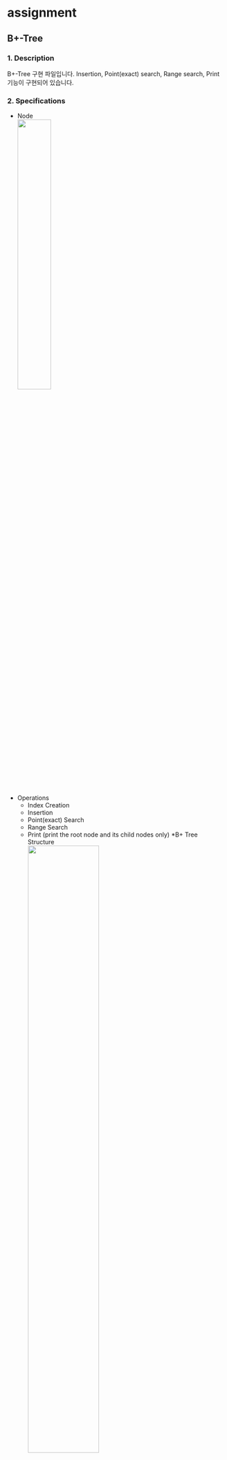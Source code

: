 # assignment

## B+-Tree 
### 1. Description
B+-Tree 구현 파일입니다. Insertion, Point(exact) search, Range search, Print 기능이 구현되어 있습니다.
### 2. Specifications
* Node<br>
<img width="40%" src="https://user-images.githubusercontent.com/49097337/138549031-57f34c86-7205-4bbd-8c08-f1c44c4d6619.jpg"></img>
* Operations
  * Index Creation
  * Insertion
  * Point(exact) Search
  * Range Search
  * Print (print the root node and its child nodes only)
*B+ Tree Structure <br>
<img width="60%" src="https://user-images.githubusercontent.com/49097337/138550116-ae572687-4daf-46d0-b723-adf60680cedd.jpg"></img>
### 3. Command Interface
1) Index Creation   
   btree.exe c [btree binary file] [block_size]<br><br>
2) Insertion   
   btree.exe i [btree binary file] [records data text file]<br><br>
3) Point(exact) Search   
   btree.exe s [btree binary file] [input text file] [output text file]<br><br>
4) Range Search   
   btree.exe r [btree binary file] [input text file] [output text file]<br><br>
5) Print   
   btree.exe p [btree binary file] [output text file]<br><br>
   
### 4. About My Implementation
1) index creation <br>
ios::out 모드로 file을 다시 열어 초기화 시켜주고 header를 write해주었습니다.<br><br>
2) Insertion <br>
insert 함수 실행하여 key가 insert될 Block Id를 찾아 insertLeafNode 함수에 key, ID, 찾은 Block ID를 넘겨줍니다. <br>
leaf node가 full이 아니라면 insert 후 sorting합니다. <br>
full이라면 split하여 2개의 block에 나눠 넣어줍니다. full인 상태에서 insert를 했기 때문에, 기존에 있던 leaf node의 parentBlock을 찾아 insertNonLeafNode 함수에 기존 leaf node에 있던 (B+1)개의 entry 중 [(B + 1) / 2]번째의 key값과 새로운 Block ID, parentBlock ID를 넘겨줍니다.<br> 
non leaf node인 parentBlock이 full이 아니라면 바로 insert를 합니다.<br>
full이라면 split을 하여 2개의 block에 [(B + 1) / 2]번째의 key값을 제외한 나머지를 insert해줍니다. <br>
이후 현재 Block이 만약 root였다면, 새로운 root Block이 될 Block을 생성하여 [(B + 1) / 2]번째의 key값과, 기존에 있던 Block과 처음 새로 만들었던 Block의 pointer(Block ID)들을 저장하고 header 부분에서 rootBid와 depth를 update해줍니다. <br> root가 아니였다면, 다시 parentBlock을 찾아 재귀적으로 [(B+1) / 2]번째의 key값과 full일 때 새로 만들어준 Block의 ID와 방금 찾은 parentBlock ID로 insertNonLeafNode 함수를 실행합니다. <br>

3) Point(exact) search <br>
rootBlock에서 시작하여 찾으려는 key값이 속하는 Block으로 이동하는 과정을 depth만큼 반복하면 key값이 속하는 leaf node를 찾을 수 있습니다.<br>
찾은 leaf node에서 key값에 해당하는 ID를 return 받아 출력합니다. <br>

4) Range search <br>
[a, b] 범위에 있는 key값의 ID를 찾으려면 Point search 방식으로 a가 속하는 leaf node를 찾아 범위에 속하는 key값들의 ID를 순차적으로 찾았습니다.<br>
찾은 값들을 전역변수로 선언된 vector에 push_back해주고 다음 block으로 가는 pointer를 이용하여 b보다 큰 값이 나오거나 다음 block의 pointer가 0일 때까지 진행합니다.<br>
이후 main함수로 돌아와 벡터에 들어있는 값들을 출력합니다.<br>

5) Print <br>
root block에서부터 key값과 pointer들을 각각 다른 queue에 집어넣어 read가 끝나면 queue에 들어있는 key값들을 출력해주고, 다음 level로 넘어가 queue에 담겨있는 pointer들에 하나씩 접근하여 key값들을 모은 후 출력해주었습니다.
(depth가 2일 때, 즉 <0> level은 non leaf, <1> level은 leaf 같은 상황은 없다는 가정 하에 구현하였습니다.)

### 5. About my experience ( Feedback myself )
* 파일 입출력, read, write 함수들을 제대로 다루어 본 경험이 없어 파일 입출력이 익숙해 지는데 많은 시간을 투자하였습니다.
* full 상태에서 insert를 할 때 기존 Block과 새로운 Block에 entry 분배를 어떻게 하느냐에 따라 print함수의 결과가 달라져서 sample case에 print output과 같은 결과를 내기 위해 많은 시도를 했습니다.
* leaf node와 non leaf node에 각각 insert를 하는 방식이 다른 점이 코딩에 생각보다 많은 어려움을 부여했습니다. 
* 출력이 제가 원하는 대로 되지 않았을 때, bin파일을 갖고 잘못된 부분을 찾는 과정에 상당한 어려움이 있었습니다.

***
## Atmeg128 + uc/os-ii
### 1. Description
ADC의 값을 구해 FND에 정확한 값을 출력, (ADC / 100) + 1의 값(8이상은 8과 동일)과 같은 개수의 LED를 켜주고, 만약 ADC의 값이 미리 설정해둔 기준 값(700) 보다 크다면 Buzzer가 울리는 응용 프로그램을 구현했습니다. Buzzer가 울릴 때, 700~799 - 도 / 800~899 - 미 / 900~999 - 솔 /1000 ~ 1023 - 시 음이 울리도록 설정되어있습니다.<br><br>
### 2. Specifications   
* Task [prioirity]
  * AdcTask [0]
  * ValueDeliverTask [1]
  * BuzzerTask [2]
  * FndTask [3]
  * LedTask [4]
  * FndDisplayTask[5]
<br><br>
### 3. About Task
1. AdcTask [0]   
InitAdc() 함수를 호출하여 ADC 값을 읽기 위한 기본 설정 후 read_adc()함수를 호출하여 ADC 값을 읽어들입니다.   
Mail Box를 이용하여 ValueDeliverTask에게 ADC 값을 전달하고, event flag를 이용하여 3, 4, 5, 6번 Task로부터 flag set이 될 때까지 기다립니다.
   
2. ValueDeliverTask [1]   
Mail Box를 통해 adc_value값을 받고, 받은 값을 다시 Message Queue를 이용하여 3개의 Task에게 전달합니다.
   
3. BuezzerTask[2]   
InitBuzzer() 함수를 호출하여 Buzzer 사용을 위한 기본 설정을 합니다.   
이 때, 아직 ADC 값을 받기 전이므로, Buzzer는 울리지 않게 설정합니다. 또한 실습 때 사용하던 0번 타이머가 이미 사용중이므로, 2번 타이머를 이용하도록 설정합니다.    
Message Queue를 통해 받은 ADC 값이 미리 설정된 값 (700) 보다 크면, critical section에 들어가서
* 700~799 = 도   
* 800~899 = 미   
* 900~999 = 솔   
* 1000~1023 = 시  
각 값에 해당하는 음계를 저장하고 Timer overflow interrupt 비트를 1로 설정하여 Buzzer가 울리도록 설정합니다.   
700보다 작다면, Timer overflow interrupt 비트를 0으로 설정하여 Buzzer가 울리지 않게 설정합니다. 마지막으로 자신의 task number에 해당하는 비트를 event flag에 post합니다.

4. FndTask [3]   
InitFnd() 함수를 호출하여 FND 사용을 위한 설정을 합니다.   
Message Queue를 통해 ADC 값을 받고, critical section에 들어가 안전하게 공유 변수 FndNum에 ADC 값을 저장해준 후 빠져나옵니다.   
마지막으로 자신의 task number에 해당하는 비트를 event flag에 post합니다.
   
5. LedTask [4]   
InitLed() 함수를 호출하여 LED 사용을 위한 설정을 합니다. Message Queue를 통해 ADC 값을 받고, 켜질 LED의 개수를 계산합니다.   
LED의 개수는 **아래 표** 에 따라 설정됩니다. PORTA에 계산 값을 저장하고 자신의 task number에 해당하는 비트를 event flag에 post합니다.
   
|ADC | LED 개수|
|---- | ----|
|0    ~ 99  |  1|
|100  ~ 199 |  2|
|200  ~ 299 |  3|
|300  ~ 399 |  4|
|400  ~ 499 |  5|
|500  ~ 599 |  6|
|600  ~ 699 |  7|
|700  ~     |  8|

6. FndDisplayTask   
critical section에 진입하여 공유 변수 FndNum에 저장된 값을 가져옵니다.   
빠져나온 후 FND에 받은 값을 출력해주고, task number에 해당하는 비트를 event flag에 post합니다.

### 4. How it works   
   
[![IMAGE ALT TEXT HERE](http://img.youtube.com/vi/dtJGn26cmLM/0.jpg)](http://www.youtube.com/watch?v=dtJGn26cmLM)   
이미지를 클릭하시면 시연 영상을 볼 수 있습니다.   

### 5. About my experience ( Feedback myself )
과제를 진행하며 두가지 이슈가 발생했습니다.
1. 첫번째 이슈로, 3번 Task인 BuzzerTask와 4번 Task인 FndTask에 Message Queue를 사용하면서 OSTimeDlyHMSM() 함수로 delay시키지 않았을 때 원하는 방향으로 작동하지 않았습니다.   
그 이유는 BuzzerTask가 Block 상태가 되지 않기 때문에 BuzzerTask가 Message Queue가 빌 때 까지 수행된 후에 FndTask, LedTask, FndDisplayTask가 수행됩니다.   
이 때, Message Queue는 이미 빈 상태이기 때문에 FndTask와 LedTask는 OSQPend에서 Block되며 flag를 보내지 못하게 됩니다.   
결과적으로 FndDisplayTask만 무한 루프를 돌며 FndNum에 저장된 값을 출력하게 되는 의도치 않은 결과가 있었습니다.<br><br>
아래는 첫번째 이슈의 Task 수행 과정입니다.   
AdcTask (OSFlagPend Block)   
-> ValueDeliverTask (한번 수행 후 OSMboxPend Block)   
-> BuzzerTask (3번 수행 후 OSQPend에서 Block)   
-> FndTask (수행되자마자 OSQPend에서 Block)   
-> LedTask (수행되자마자 OSQPend에서 Block)   
-> FndDisplayTask (다른 Task들 모두 Block 상태 = 무한루프)   

2. 두번째 이슈는 Task delay 없이 오직 우선순위가 가장 낮은 Task인 FndDisplayTask가 flag를 보냈을 때 AdcTask가 깨어나게 구현했을 경우 정상적으로 작동한다는 것입니다.   
첫번째 이슈와 차이점은 AdcTask가 깨어나는 조건이 3,4,5,6번 Task에게 event flag를 받았을 때라면, 두번째 이슈는 6번 Task만 event flag를 보냈을 때 AdcTask가 Block에서 벗어나는 것입니다.<br>
처음에는 첫번째 이슈와 마찬가지로 두번째 이슈도 BuzzerTask가 ADC 값을 세번 가져가는 현상 때문에 정상 출력이 이루어지면 안된다고 생각했지만 실제로 그렇지 않았습니다.   
두번째 이슈에서는 BuzzerTask가 독식하는 상황이 처음 실행에서만 발생하고 Task들이 한번씩 수행이 된 이후에는 발생되지 않습니다.<br><br>
Task들의 수행 흐름은 이렇습니다.   
AdcTask (OSFlagPend Block)   
-> ValueDeliverTask (한번 수행 후 OSMboxPend Block)    
-> BuzzerTask (3번 수행 후 OSQPend에서 Block)   
-> FndTask (수행되자마자 OSQPend에서 Block)   
-> LedTask (수행되자마자 OSQPend에서 Block)   
-> FndDisplayTask (한번 수행)<br><br>
여기까지는 첫번째 이슈가 데드락에 빠지는 과정과 동일합니다.   
하지만 이 상황에선 AdcTask는 FndDisplayTask의 신호만 받으면 깨어나기 때문에 다른 전개가 펼쳐집니다.<br><br>
FndDisplayTask (OSFlagPost 후 AdcTask가 깨기 때문에 Block)   
-> AdcTask   
-> ValueDeliverTask (Adc 값을 받은 후 OSQPost 3번을 하면서 3, 4, 5번을 Ready list에 삽입)   
-> BuzzerTask (한번 수행 후 OSQPend Block)   
-> FndTask (한번 수행 후 OSQPend Block)   
-> LedTask (한번 수행 후 OSQPend Block)   
-> FndDisplayTask 수행   
-> 이후 정상 수행<br><br>
위와 같은 Task 수행 과정이 진행되어 프로그램이 잘 돌아가는 것을 확인할 수 있었습니다.   
두번째 이슈가 나타났을 때, 정상 작동하는 이유를 파악하지 못해 이해하는 데까지 꽤 많은 시간을 소요했습니다.   
결과적으로 OSQPost함수가 어떻게 구현되어있는지에 대한 이해가 부족했었고, OSQPost 함수의 코드를 보고나서 이해할 수 있었습니다.   
